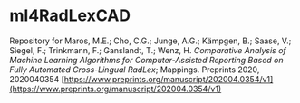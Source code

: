 # ml4RadLexCAD
Repository for Maros, M.E.; Cho, C.G.; Junge, A.G.; Kämpgen, B.; Saase, V.; Siegel, F.; Trinkmann, F.; Ganslandt, T.; Wenz, H. *Comparative Analysis of Machine Learning Algorithms for Computer-Assisted Reporting Based on Fully Automated Cross-Lingual RadLex*; Mappings. Preprints 2020, 2020040354
[https://www.preprints.org/manuscript/202004.0354/v1](https://www.preprints.org/manuscript/202004.0354/v1)
